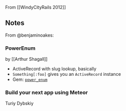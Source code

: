 From [[WindyCityRails 2012]]

## Notes

From @benjaminoakes:

### PowerEnum 

by [[Arthur Shagall]]

* ActiveRecord with slug lookup, basically
* `Something[:foo]` gives you an `ActiveRecord` instance
* Gem: [`power_enum`](http://rubygems.org/gems/power_enum)

### Build your next app using Meteor

Turiy Dybskiy

